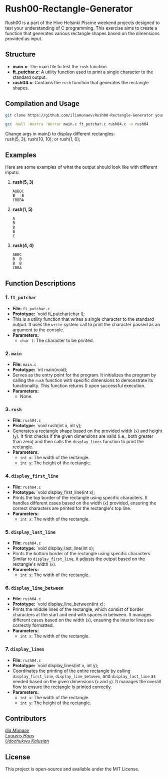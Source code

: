
# Rush00-Rectangle-Generator

Rush00 is a part of the Hive Helsinki Piscine weekend projects designed to test your understanding of C programming. This exercise aims to create a function that generates various rectangle shapes based on the dimensions provided as input. 

## Structure

- **main.c**: The main file to test the `rush` function.
- **ft_putchar.c**: A utility function used to print a single character to the standard output.
- **rush04.c**: Contains the `rush` function that generates the rectangle shapes.

## Compilation and Usage
```bash
git clone https://github.com/iliamunaev/Rush00-Rectangle-Generator your_program_name
```
```bash
gcc -Wall -Wextra -Werror main.c ft_putchar.c rush04.c -o rush04
```
Change args in main() to display different rectangles:  
rush(5, 3); rush(10, 10); or rush(1, 0);

## Examples

Here are some examples of what the output should look like with different inputs:

1. **rush(5, 3)**
   ```
   ABBBC
   B   B
   CBBBA
   ```

2. **rush(1, 5)**
   ```
   A
   B
   B
   B
   C
   ```

3. **rush(4, 4)**
   ```
   ABBC
   B  B
   B  B
   CBBA
   ```

## Function Descriptions

### 1. `ft_putchar`

- **File:** `ft_putchar.c`
- **Prototype:** `void ft_putchar(char l);
- This is a utility function that writes a single character to the standard output. It uses the `write` system call to print the character passed as an argument to the console.
- **Parameters:**  
  - `char l`: The character to be printed.

### 2. `main`

- **File:** `main.c`
- **Prototype:** `int main(void);
- Serves as the entry point for the program. It initializes the program by calling the `rush` function with specific dimensions to demonstrate its functionality. This function returns 0 upon successful execution.
- **Parameters:**  
  - None.

### 3. `rush`

- **File:** `rush04.c`
- **Prototype:** `void rush(int x, int y);
- Generates a rectangle shape based on the provided width (`x`) and height (`y`). It first checks if the given dimensions are valid (i.e., both greater than zero) and then calls the `display_lines` function to print the rectangle.
- **Parameters:**  
  - `int x`: The width of the rectangle.
  - `int y`: The height of the rectangle.

### 4. `display_first_line`

- **File:** `rush04.c`
- **Prototype:** `void display_first_line(int x);
- Prints the top border of the rectangle using specific characters. It handles different cases based on the width (`x`) provided, ensuring the correct characters are printed for the rectangle's top line.
- **Parameters:**  
  - `int x`: The width of the rectangle.

### 5. `display_last_line`

- **File:** `rush04.c`
- **Prototype:** `void display_last_line(int x);
- Prints the bottom border of the rectangle using specific characters. Similar to `display_first_line`, it adjusts the output based on the rectangle's width (`x`).
- **Parameters:**  
  - `int x`: The width of the rectangle.

### 6. `display_line_between`

- **File:** `rush04.c`
- **Prototype:** `void display_line_between(int x);
- Prints the middle lines of the rectangle, which consist of border characters at the start and end with spaces in between. It manages different cases based on the width (`x`), ensuring the interior lines are correctly formatted.
- **Parameters:**  
  - `int x`: The width of the rectangle.

### 7. `display_lines`

- **File:** `rush04.c`
- **Prototype:** `void display_lines(int x, int y);
- Coordinates the printing of the entire rectangle by calling `display_first_line`, `display_line_between`, and `display_last_line` as needed based on the given dimensions (`x` and `y`). It manages the overall flow to ensure the rectangle is printed correctly.
- **Parameters:**  
  - `int x`: The width of the rectangle.
  - `int y`: The height of the rectangle.

## Contributors
*[Ilia Munaev](https://www.linkedin.com/in/iliamunaev/)*  
*[Laurens Haas](https://www.linkedin.com/in/laurens-haas-598b64218/)*  
*[Udochukwu Kalusian](https://www.linkedin.com/in/udochukwu-kalusian-246b70282/)*

## License

This project is open-source and available under the MIT License.
